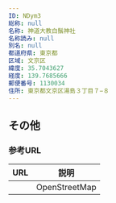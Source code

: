 ```yaml
---
ID: NDym3
総称: null
名称: 神道大教白鬚神社
名称読み: null
別名: null
都道府県: 東京都
区域: 文京区
緯度: 35.7043627
経度: 139.7685666
郵便番号: 1130034
住所: 東京都文京区湯島３丁目７−８
---
```


## その他

### 参考URL

| URL | 説明          |
| --- | ------------- |
|     | OpenStreetMap |
